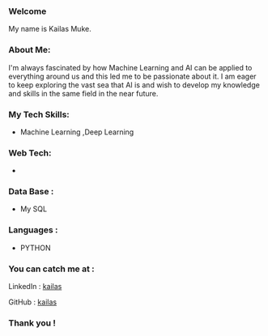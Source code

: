 ### Welcome

<!--
**kailas-muke/kailas** is a ✨ _special_ ✨ repository because its `README.md` (this file) appears on your GitHub profile.

Here are some ideas to get you started:

- 🔭 I’m currently working on ...
- 🌱 I’m currently learning ...
- 👯 I’m looking to collaborate on ...
- 🤔 I’m looking for help with ...
- 💬 Ask me about ...
- 📫 How to reach me: ...
- 😄 Pronouns: ...
- ⚡ Fun fact: ...
-->
My name is Kailas Muke.



### About Me:
I'm always fascinated by how Machine Learning and AI can be applied to everything around us and
this led me to be passionate about it. I am eager to keep exploring the vast sea that AI is and wish to
develop my knowledge and skills in the same field in the near future.

### My Tech Skills:
- Machine Learning ,Deep Learning

### Web Tech:
- 

### Data Base :
- My SQL

### Languages :
- PYTHON

### You can catch me at :


LinkedIn : [kailas](https://www.linkedin.com/in/kailas-muke/)

GitHub   : [kailas](https://github.com/kailas-muke)

### Thank you !





